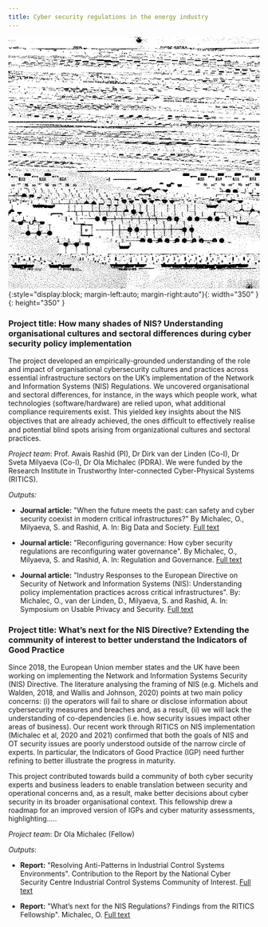 ```yaml
---
title: Cyber security regulations in the energy industry
---
```

![cyber2](assets/img/cyber2.gif){:style="display:block; margin-left:auto; margin-right:auto"}{: width="350" }{: height="350" }



### Project title: How many shades of NIS? Understanding organisational cultures and sectoral differences during cyber security policy implementation

The project developed an empirically-grounded understanding of the role and impact of organisational cybersecurity cultures and practices across essential infrastructure sectors on the UK’s implementation of the Network and Information Systems (NIS) Regulations. We uncovered organisational and sectoral differences, for instance, in the ways which people work, what technologies (software/hardware) are relied upon, what additional compliance requirements exist. This yielded key insights about the NIS objectives that are already achieved, the ones difﬁcult to effectively realise and potential blind spots arising from organizational cultures and sectoral practices. 

*Project team*: Prof. Awais Rashid (PI), Dr Dirk van der Linden (Co-I), Dr Sveta Milyaeva (Co-I), Dr Ola Michalec (PDRA). We were funded by the Research Institute in Trustworthy Inter-connected Cyber-Physical Systems (RITICS).

*Outputs:*
* **Journal article:** "When the future meets the past: can safety and cyber security coexist in modern critical infrastructures?" By Michalec, O., Milyaeva, S. and Rashid, A. In: Big Data and Society. [Full text](https://doi.org/10.1177/20539517221108369)

* **Journal article:** "Reconfiguring governance: How cyber security regulations are reconfiguring water governance". By Michalec, O., Milyaeva, S. and Rashid, A. In: Regulation and Governance. [Full text](https://doi.org/10.1111/rego.12423)

* **Journal article:**  "Industry Responses to the European Directive on Security of Network and Information Systems (NIS): Understanding policy implementation practices across critical infrastructures". By: Michalec, O., van der Linden, D., Milyaeva, S. and Rashid, A. In: Symposium on Usable Privacy and Security. [Full text](https://www.usenix.org/conference/soups2020/presentation/michalec)


### Project title: What’s next for the NIS Directive? Extending the community of interest to better understand the Indicators of Good Practice

Since 2018, the European Union member states and the UK have been working on implementing the Network and Information Systems Security (NIS) Directive. The literature analysing the framing of NIS (e.g. Michels and Walden, 2018, and Wallis and Johnson, 2020) points at two main policy concerns: (i) the operators will fail to share or disclose information about cybersecurity measures and breaches and, as a result,  (ii) we will lack the understanding of co-dependencies (i.e. how security issues impact other areas of business). Our recent work through RITICS on NIS implementation (Michalec et al, 2020 and 2021) confirmed that both the goals of NIS and OT security issues are poorly understood outside of the narrow circle of experts. In particular, the Indicators of Good Practice (IGP) need further refining to better illustrate the progress in maturity.

This project contributed towards build a community of both cyber security experts and business leaders to enable translation between security and operational concerns and, as a result, make better decisions about cyber security in its broader organisational context. This fellowship drew a roadmap for an improved version of IGPs and cyber maturity assessments, highlighting.....

*Project team*: Dr Ola Michalec (Fellow)

*Outputs*:
* **Report:** "Resolving Anti-Patterns in Industrial Control Systems Environments". Contribution to the Report by the National Cyber Security Centre Industrial Control Systems Community of Interest. [Full text](https://ritics.org/wp-content/uploads/2023/10/ICS-COI-Resolving-Anti-Patterns.pdf)

* **Report:** "What’s next for the NIS Regulations? Findings from the RITICS Fellowship". Michalec, O.  [Full text](https://ritics.org/wp-content/uploads/2023/06/Whats-next-for-NIS-RITICS-report-final-310123.pdf)

